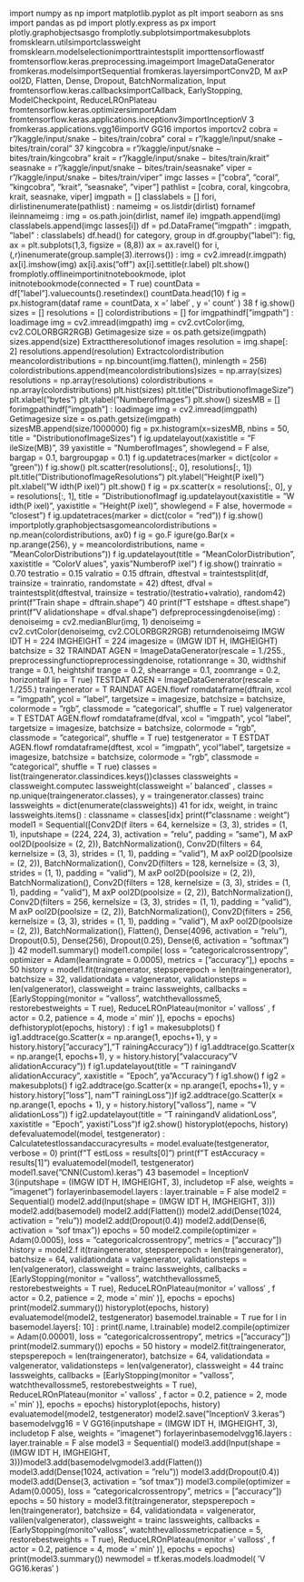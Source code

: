 import numpy as np
import matplotlib.pyplot as plt
import seaborn as sns
import pandas as pd
import plotly.express as px
import plotly.graphobjectsasgo
fromplotly.subplotsimportmakesubplots
fromsklearn.utilsimportclassweight
fromsklearn.modelselectionimporttraintestsplit
importtensorflowastf
fromtensorflow.keras.preprocessing.imageimport
ImageDataGenerator
fromkeras.modelsimportSequential
fromkeras.layersimportConv2D, M axP ool2D, Flatten, Dense,
Dropout, BatchNormalization, Input
fromtensorflow.keras.callbacksimportCallback,
EarlyStopping, ModelCheckpoint, ReduceLROnPlateau
fromtensorflow.keras.optimizersimportAdam
fromtensorflow.keras.applications.inceptionv3importInceptionV 3
fromkeras.applications.vgg16importV GG16
importos
importcv2
cobra = r”/kaggle/input/snake − bites/train/cobra”
coral = r”/kaggle/input/snake − bites/train/coral”
37
kingcobra = r”/kaggle/input/snake − bites/train/kingcobra”
krait = r”/kaggle/input/snake − bites/train/krait”
seasnake = r”/kaggle/input/snake − bites/train/seasnake”
viper = r”/kaggle/input/snake − bites/train/viper”
imgc
lasses = [”cobra”, ”coral”,
”kingcobra”, ”krait”, ”seasnake”, ”viper”]
pathlist = [cobra, coral, kingcobra, krait, seasnake, viper]
imgpath = []
classlabels = []
fori, dirlistinenumerate(pathlist) :
nameimg = os.listdir(dirlist)
fornamef ileinnameimg :
img = os.path.join(dirlist, namef ile)
imgpath.append(img)
classlabels.append(imgc
lasses[i])
df = pd.DataFrame(”imgpath” : imgpath, ”label” : classlabels)
df.head()
for category, group in df.groupby(”label”):
fig, ax = plt.subplots(1,3, figsize = (8,8))
ax = ax.ravel()
for i, (,r)inenumerate(group.sample(3).iterrows()) :
img = cv2.imread(r.imgpath)
ax[i].imshow(img)
ax[i].axis(”off”)
ax[i].settitle(r.label)
plt.show()
fromplotly.offlineimportinitnotebookmode, iplot
initnotebookmode(connected = T rue)
countData = df[”label”].valuecounts().resetindex()
countData.head(10)
f ig = px.histogram(dataf rame = countData, x =′
label′
, y =′
count′
)
38
f ig.show()
sizes = []
resolutions = []
colordistributions = []
for imgpathindf[”imgpath”] :
loadimage
img = cv2.imread(imgpath)
img = cv2.cvtColor(img, cv2.COLORBGR2RGB)
Getimagesize
size = os.path.getsize(imgpath)
sizes.append(size)
Extracttheresolutionof images
resolution = img.shape[: 2]
resolutions.append(resolution)
Extractcolordistribution
meancolordistributions = np.bincount(img.flatten(), minlength = 256)
colordistributions.append(meancolordistributions)sizes = np.array(sizes)
resolutions = np.array(resolutions)
colordistributions = np.array(colordistributions)
plt.hist(sizes)
plt.title(”DistributionofImageSize”)
plt.xlabel(”bytes”)
plt.ylabel(”NumberofImages”)
plt.show()
sizesMB = []
forimgpathindf[”imgpath”] :
loadimage
img = cv2.imread(imgpath)
Getimagesize
size = os.path.getsize(imgpath)
sizesMB.append(size/1000000)
fig = px.histogram(x=sizesMB, nbins = 50, title = ”DistributionofImageSizes”)
f ig.updatelayout(xaxistitle = ”F ileSize(MB)”,
39
yaxistitle = ”NumberofImages”,
showlegend = F alse,
bargap = 0.1,
bargroupgap = 0.1)
f ig.updatetraces(marker = dict(color = ”green”))
f ig.show()
plt.scatter(resolutions[:, 0], resolutions[:, 1])
plt.title(”DistributionofImageResolutions”)
plt.ylabel(”Height(P ixel)”)
plt.xlabel(”W idth(P ixel)”)
plt.show()
f ig = px.scatter(x = resolutions[:, 0], y = resolutions[:, 1], title = ”DistributionofImagf ig.updatelayout(xaxistitle = ”W idth(P ixel)”,
yaxistitle = ”Height(P ixel)”,
showlegend = F alse,
hovermode = ”closest”)
f ig.updatetraces(marker = dict(color = ”red”))
f ig.show()
importplotly.graphobjectsasgomeancolordistributions = np.mean(colordistributions, ax0)
f ig = go.F igure(go.Bar(x = np.arange(256), y = meancolordistributions, name =
”MeanColorDistributions”))
f ig.updatelayout(title = ”MeanColorDistribution”, xaxistitle = ”ColorV alues”, yaxis”NumberofP ixel”)
f ig.show()
trainratio = 0.70
testratio = 0.15
valratio = 0.15
dftrain, dftestval = traintestsplit(df, trainsize = trainratio, randomstate =
42)
dftest, dfval = traintestsplit(dftestval, trainsize = testratio/(testratio+valratio), random42)
print(f”Train shape = dftrain.shape”)
40
print(f”T estshape = dftest.shape”)
print(f”V alidationshape = dfval.shape”)
defpreprocessingdenoise(img) :
denoiseimg = cv2.medianBlur(img, 1)
denoiseimg = cv2.cvtColor(denoiseimg, cv2.COLORBGR2RGB)
returndenoiseimg
IMGW IDT H = 224
IMGHEIGHT = 224
imagesize = (IMGW IDT H, IMGHEIGHT)
batchsize = 32
TRAINDAT AGEN = ImageDataGenerator(rescale = 1./255., preprocessingfunctiopreprocessingdenoise, rotationrange = 30, widthshif trange = 0.1, heightshif trange =
0.2, shearrange = 0.1, zoomrange = 0.2, horizontalf lip = T rue)
TESTDAT AGEN = ImageDataGenerator(rescale = 1./255.)
traingenerator = T RAINDAT AGEN.flowf romdataframe(dftrain, xcol =
”imgpath”, ycol = ”label”, targetsize = imagesize, batchsize = batchsize, colormode =
”rgb”, classmode = ”categorical”, shuffle = T rue)
valgenerator = T ESTDAT AGEN.flowf romdataframe(dfval, xcol = ”imgpath”, ycol ”label”, targetsize = imagesize, batchsize = batchsize, colormode = ”rgb”, classmode =
”categorical”, shuffle = T rue)
testgenerator = T ESTDAT AGEN.flowf romdataframe(dftest, xcol = ”imgpath”, ycol”label”, targetsize = imagesize, batchsize = batchsize, colormode = ”rgb”, classmode =
”categorical”, shuffle = T rue)
classes = list(traingenerator.classindices.keys())classes
classweights = classweight.computec
lassweight(classweight =′
balanced′
, classes =
np.unique(traingenerator.classes), y = traingenerator.classes)
trainc
lassweights = dict(enumerate(classweights))
41
for idx, weight, in trainc
lassweights.items() :
classname = classes[idx]
print(f”classname : weight”)
model1 = Sequential([Conv2D(f ilters = 64, kernelsize = (3, 3), strides =
(1, 1), inputshape = (224, 224, 3), activation = ”relu”, padding = ”same”),
M axP ool2D(poolsize = (2, 2)),
BatchNormalization(),
Conv2D(filters = 64, kernelsize = (3, 3), strides = (1, 1), padding = ”valid”),
M axP ool2D(poolsize = (2, 2)),
BatchNormalization(),
Conv2D(filters = 128, kernelsize = (3, 3), strides = (1, 1), padding = ”valid”),
M axP ool2D(poolsize = (2, 2)),
BatchNormalization(),
Conv2D(filters = 128, kernelsize = (3, 3), strides = (1, 1), padding = ”valid”),
M axP ool2D(poolsize = (2, 2)),
BatchNormalization(),
Conv2D(filters = 256, kernelsize = (3, 3), strides = (1, 1), padding = ”valid”),
M axP ool2D(poolsize = (2, 2)),
BatchNormalization(),
Conv2D(filters = 256, kernelsize = (3, 3), strides = (1, 1), padding = ”valid”),
M axP ool2D(poolsize = (2, 2)),
BatchNormalization(),
Flatten(),
Dense(4096, activation = ”relu”),
Dropout(0.5),
Dense(256),
Dropout(0.25),
Dense(6, activation = ”softmax”) ])
42
model1.summary()
model1.compile( loss = ”categoricalcrossentropy”, optimizer = Adam(learningrate =
0.0005),
metrics = [”accuracy”],)
epochs = 50
history = model1.fit(traingenerator, stepsperepoch = len(traingenerator), batchsize =
32, validationdata = valgenerator, validationsteps = len(valgenerator), classweight =
trainc
lassweights, callbacks = [EarlyStopping(monitor = ”valloss”, watchthevallossme5, restorebestweights = T rue),
ReduceLROnPlateau(monitor =′
valloss′
, f actor = 0.2, patience = 4, mode =′
min′
)],
epochs = epochs)
defhistoryplot(epochs, history) : f ig1 = makesubplots()
f ig1.addtrace(go.Scatter(x = np.arange(1, epochs+1), y = history.history[”accuracy”],”T rainingAccuracy”))
f ig1.addtrace(go.Scatter(x = np.arange(1, epochs+1), y = history.history[”valaccuracy”V alidationAccuracy”))
f ig1.updatelayout(title = ”T rainingandV alidationAccuracy”, xaxistitle = ”Epoch”, ya”Accuracy”)
f ig1.show()
f ig2 = makesubplots()
f ig2.addtrace(go.Scatter(x = np.arange(1, epochs+1), y = history.history[”loss”], nam”T rainingLoss”))f ig2.addtrace(go.Scatter(x = np.arange(1, epochs + 1), y =
history.history[”valloss”], name = ”V alidationLoss”))
f ig2.updatelayout(title = ”T rainingandV alidationLoss”, xaxistitle = ”Epoch”, yaxisti”Loss”)f ig2.show()
historyplot(epochs, history)
defevaluatemodel(model, testgenerator) :
Calculatetestlossandaccuracyresults = model.evaluate(testgenerator, verbose =
0)
print(f”T estLoss = results[0]”)
print(f”T estAccuracy = results[1]”)
evaluatemodel(model1, testgenerator)
model1.save(”CNN(Custom).keras”)
43
basemodel = InceptionV 3(inputshape = (IMGW IDT H, IMGHEIGHT, 3), includetop =F alse, weights = ”imagenet”)
forlayerinbasemodel.layers : layer.trainable = F alse
model2 = Sequential()
model2.add(Input(shape = (IMGW IDT H, IMGHEIGHT, 3)))
model2.add(basemodel)
model2.add(Flatten())
model2.add(Dense(1024, activation = ”relu”))
model2.add(Dropout(0.4))
model2.add(Dense(6, activation = ”sof tmax”))
epochs = 50
model2.compile(optimizer = Adam(0.0005),
loss = ”categoricalcrossentropy”,
metrics = [”accuracy”])
history = model2.f it(traingenerator, stepsperepoch = len(traingenerator), batchsize =
64, validationdata = valgenerator, validationsteps = len(valgenerator), classweight =
trainc
lassweights, callbacks = [EarlyStopping(monitor = ”valloss”, watchthevallossme5, restorebestweights = T rue),
ReduceLROnPlateau(monitor =′
valloss′
, f actor = 0.2, patience = 2, mode =′
min′
)], epochs = epochs)
print(model2.summary())
historyplot(epochs, history)
evaluatemodel(model2, testgenerator)
basemodel.trainable = T rue
for l in basemodel.layers[: 10] : print(l.name, l.trainable)
model2.compile(optimizer = Adam(0.00001), loss = ”categoricalcrossentropy”, metrics =[”accuracy”])
print(model2.summary())
epochs = 50
history = model2.fit(traingenerator, stepsperepoch = len(traingenerator), batchsize =
64, validationdata = valgenerator, validationsteps = len(valgenerator), classweight =
44
trainc
lassweights, callbacks = [EarlyStopping(monitor = ”valloss”, watchthevallossme5, restorebestweights = T rue),
ReduceLROnPlateau(monitor =′
valloss′
, f actor = 0.2, patience = 2, mode =′
min′
)], epochs = epochs)
historyplot(epochs, history)
evaluatemodel(model2, testgenerator)
model2.save(”InceptionV 3.keras”)
basemodelvgg16 = V GG16(inputshape = (IMGW IDT H, IMGHEIGHT, 3), includetop F alse, weights = ”imagenet”)
forlayerinbasemodelvgg16.layers : layer.trainable = F alse
model3 = Sequential()
model3.add(Input(shape = (IMGW IDT H, IMGHEIGHT, 3)))model3.add(basemodelvgmodel3.add(Flatten())
model3.add(Dense(1024, activation = ”relu”))
model3.add(Dropout(0.4))
model3.add(Dense(3, activation = ”sof tmax”))
model3.compile(optimizer = Adam(0.0005),
loss = ”categoricalcrossentropy”,
metrics = [”accuracy”])
epochs = 50
history = model3.fit(traingenerator,
stepsperepoch = len(traingenerator), batchsize = 64, validationdata = valgenerator, valilen(valgenerator), classweight = trainc
lassweights, callbacks = [EarlyStopping(monito”valloss”, watchthevallossmetricpatience = 5, restorebestweights = T rue),
ReduceLROnPlateau(monitor =′
valloss′
, f actor = 0.2, patience = 4, mode =′
min′
)], epochs = epochs)
print(model3.summary())
newmodel = tf.keras.models.loadmodel(
′V GG16.keras′
)
